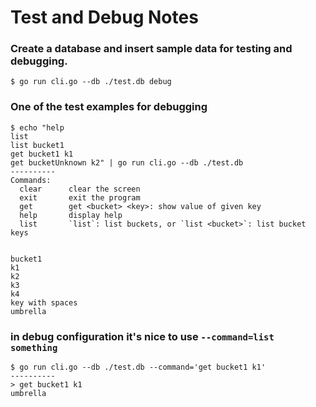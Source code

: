 # Test and Debug Notes

### Create a database and insert sample data for testing and debugging.
```shell
$ go run cli.go --db ./test.db debug
```

### One of the test examples for debugging
```shell
$ echo "help
list
list bucket1
get bucket1 k1
get bucketUnknown k2" | go run cli.go --db ./test.db
----------
Commands:
  clear      clear the screen
  exit       exit the program
  get        get <bucket> <key>: show value of given key
  help       display help
  list       `list`: list buckets, or `list <bucket>`: list bucket keys


bucket1
k1
k2
k3
k4
key with spaces
umbrella

```

### in debug configuration it's nice to use `--command=list something`
```shell
$ go run cli.go --db ./test.db --command='get bucket1 k1'
----------
> get bucket1 k1
umbrella
```
